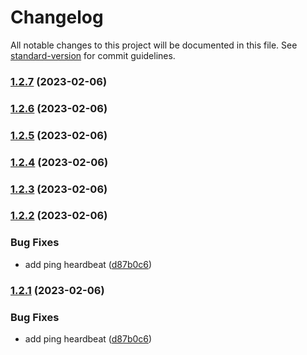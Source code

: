 # Changelog

All notable changes to this project will be documented in this file. See [standard-version](https://github.com/conventional-changelog/standard-version) for commit guidelines.

### [1.2.7](https://github.com/liou666/live-parser/compare/v1.2.6...v1.2.7) (2023-02-06)

### [1.2.6](https://github.com/liou666/live-parser/compare/v1.2.2...v1.2.6) (2023-02-06)

### [1.2.5](https://github.com/liou666/live-parser/compare/v1.2.2...v1.2.5) (2023-02-06)

### [1.2.4](https://github.com/liou666/live-parser/compare/v1.2.2...v1.2.4) (2023-02-06)

### [1.2.3](https://github.com/liou666/live-parser/compare/v1.2.2...v1.2.3) (2023-02-06)

### [1.2.2](https://github.com/liou666/live-parser/compare/v1.2.0...v1.2.2) (2023-02-06)


### Bug Fixes

* add ping heardbeat ([d87b0c6](https://github.com/liou666/live-parser/commit/d87b0c69118a4809db92bc45727d2651d386f007))

### [1.2.1](https://github.com/liou666/live-parser/compare/v1.2.0...v1.2.1) (2023-02-06)


### Bug Fixes

* add ping heardbeat ([d87b0c6](https://github.com/liou666/live-parser/commit/d87b0c69118a4809db92bc45727d2651d386f007))
